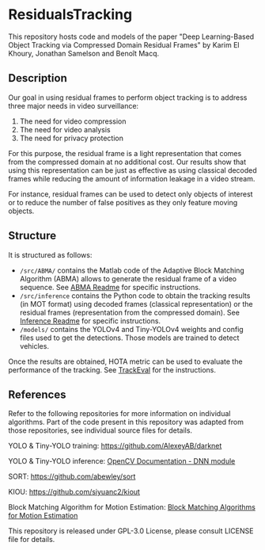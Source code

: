 # ResidualsTracking
This repository hosts code and models of the paper "Deep Learning-Based Object Tracking via Compressed Domain Residual Frames" by Karim El Khoury, Jonathan Samelson and Benoît Macq.

## Description

Our goal in using residual frames to perform object tracking is to address three major needs in video surveillance: 
1. The need for video compression
2. The need for video analysis
3. The need for privacy protection

For this purpose, the residual frame is a light representation that comes from the compressed domain at no additional cost. Our results show that using this representation can be just as effective as using classical decoded frames while reducing the amount of information leakage in a video stream.

For instance, residual frames can be used to detect only objects of interest or to reduce the number of false positives as they only feature moving objects.


## Structure

It is structured as follows:
- `/src/ABMA/` contains the Matlab code of the Adaptive Block Matching Algorithm (ABMA) allows to generate the residual frame of a video sequence. See [ABMA Readme](https://github.com/JonathanSamelson/ResidualsTracking/tree/main/src/ABMA/README.md) for specific instructions.
- `/src/inference` contains the Python code to obtain the tracking results (in MOT format) using decoded frames (classical representation) or the residual frames (representation from the compressed domain). See [Inference Readme](https://github.com/JonathanSamelson/ResidualsTracking/tree/main/src/inference/README.md) for specific instructions.
- `/models/` contains the YOLOv4 and Tiny-YOLOv4 weights and config files used to get the detections. Those models are trained to detect vehicles.

Once the results are obtained, HOTA metric can be used to evaluate the performance of the tracking. See [TrackEval](https://github.com/JonathonLuiten/TrackEval/blob/master/docs/MOTChallenge-Official/README.md) for the instructions.

## References

Refer to the following repositories for more information on individual algorithms. Part of the code present in this repository was adapted from those repositories, see individual source files for details.

YOLO & Tiny-YOLO training: https://github.com/AlexeyAB/darknet

YOLO & Tiny-YOLO inference: [OpenCV Documentation - DNN module](https://docs.opencv.org/4.5.3/d0/db7/tutorial_js_table_of_contents_dnn.html)

SORT: https://github.com/abewley/sort

KIOU: https://github.com/siyuanc2/kiout 

Block Matching Algorithm for Motion Estimation: [Block Matching Algorithms for Motion Estimation](https://nl.mathworks.com/matlabcentral/fileexchange/8761-block-matching-algorithms-for-motion-estimation)


This repository is released under GPL-3.0 License, please consult LICENSE file for details.
